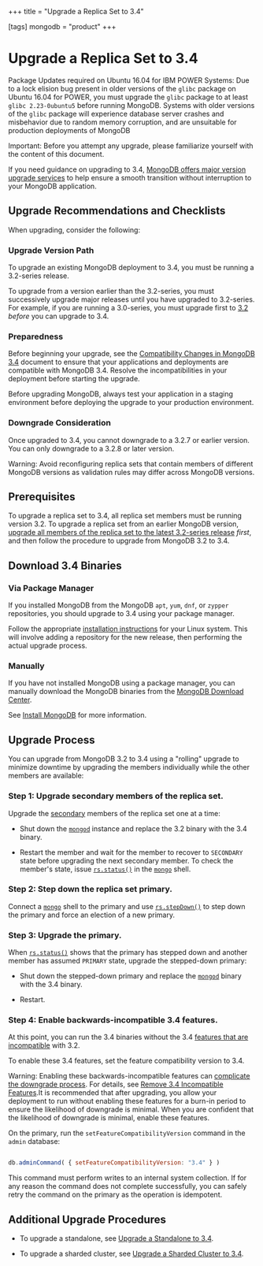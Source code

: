 +++
title = "Upgrade a Replica Set to 3.4"

[tags]
mongodb = "product"
+++
# Upgrade a Replica Set to 3.4


Package Updates required on Ubuntu 16.04 for IBM POWER Systems: Due to a lock elision bug present in older versions of the ``glibc``
package on Ubuntu 16.04 for POWER, you must upgrade the ``glibc``
package to at least ``glibc 2.23-0ubuntu5`` before running MongoDB.
Systems with older versions of the ``glibc`` package will experience
database server crashes and misbehavior due to random memory
corruption, and are unsuitable for production deployments of MongoDB

Important: Before you attempt any upgrade, please familiarize yourself with the content of this document. 

If you need guidance on upgrading to 3.4, [MongoDB offers major version
upgrade services](https://www.mongodb.com/products/consulting?jmp=docs) to help ensure
a smooth transition without interruption to your MongoDB application.


## Upgrade Recommendations and Checklists

When upgrading, consider the following:


### Upgrade Version Path

To upgrade an existing MongoDB deployment to 3.4, you must be running a
3.2-series release.

To upgrade from a version earlier than the 3.2-series, you must
successively upgrade major releases until you have upgraded to
3.2-series. For example, if you are running a 3.0-series, you must
upgrade first to [3.2](#) *before* you can upgrade to 3.4.


### Preparedness

Before beginning your upgrade, see the [Compatibility Changes in MongoDB 3.4](#) document to
ensure that your applications and deployments are compatible with
MongoDB 3.4. Resolve the incompatibilities in your deployment before
starting the upgrade.

Before upgrading MongoDB, always test your application in a staging
environment before deploying the upgrade to your production
environment.


### Downgrade Consideration

Once upgraded to 3.4, you cannot downgrade to a 3.2.7 or earlier
version. You can only downgrade to a 3.2.8 or later version.

Warning: Avoid reconfiguring replica sets that contain members of different MongoDB versions as validation rules may differ across MongoDB versions. 


## Prerequisites

To upgrade a replica set to 3.4, all replica set members must be
running version 3.2. To upgrade a replica set from an earlier MongoDB
version, [upgrade all members of the replica set to the latest
3.2-series release](#) *first*, and then
follow the procedure to upgrade from MongoDB 3.2 to 3.4.


## Download 3.4 Binaries


### Via Package Manager

If you installed MongoDB from the MongoDB ``apt``, ``yum``, ``dnf``, or
``zypper`` repositories, you should upgrade to 3.4 using your package
manager.

Follow the appropriate [installation instructions](#) for your Linux system. This will
involve adding a repository for the new release, then performing the
actual upgrade process.


### Manually

If you have not installed MongoDB using a package manager, you can
manually download the MongoDB binaries from the [MongoDB Download
Center](https://www.mongodb.com/download-center?jmp=docs).

See [Install MongoDB](#) for more information.


## Upgrade Process

You can upgrade from MongoDB 3.2 to 3.4 using a "rolling" upgrade to
minimize downtime by upgrading the members individually while the other
members are available:


### Step 1: Upgrade secondary members of the replica set.

Upgrade the [secondary](#replica-set-secondary-members)
members of the replica set one at a time:

* Shut down the [``mongod``](#bin.mongod) instance and replace the 3.2 binary with the 3.4 binary. 

* Restart the member and wait for the member to recover to ``SECONDARY`` state before upgrading the next secondary member. To check the member's state, issue [``rs.status()``](#rs.status) in the [``mongo``](#bin.mongo) shell. 


### Step 2: Step down the replica set primary.

Connect a [``mongo``](#bin.mongo) shell to the primary and use
[``rs.stepDown()``](#rs.stepDown) to step down the primary and force an
election of a new primary.


### Step 3: Upgrade the primary.

When [``rs.status()``](#rs.status)
shows that the primary has stepped down and another member
has assumed ``PRIMARY`` state, upgrade the stepped-down primary:

* Shut down the stepped-down primary and replace the [``mongod``](#bin.mongod) binary with the 3.4 binary. 

* Restart. 


### Step 4: Enable backwards-incompatible 3.4 features.

At this point, you can run the 3.4 binaries without the
3.4 [features that are incompatible](#compatibility-enabled) with 3.2.

To enable these 3.4 features, set the feature compatibility
version to 3.4.

Warning: Enabling these backwards-incompatible features can [complicate the downgrade process](#downgrade-features-prereq). For details, see [Remove 3.4 Incompatible Features](#downgrade-features-prereq).It is recommended that after upgrading, you allow your deployment to run without enabling these features for a burn-in period to ensure the likelihood of downgrade is minimal. When you are confident that the likelihood of downgrade is minimal, enable these features. 

On the primary, run the ``setFeatureCompatibilityVersion`` command in the ``admin`` database:

```javascript

db.adminCommand( { setFeatureCompatibilityVersion: "3.4" } )

```

This command must perform writes to an internal system
collection. If for any reason the command does not complete
successfully, you can safely retry the command on the primary as
the operation is idempotent.


## Additional Upgrade Procedures

* To upgrade a standalone, see [Upgrade a Standalone to 3.4](#upgrade-standalone). 

* To upgrade a sharded cluster, see [Upgrade a Sharded Cluster to 3.4](#upgrade-sharded-cluster). 
